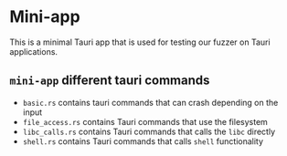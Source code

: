 # Mini-app

This is a minimal Tauri app that is used for testing our fuzzer on Tauri applications.

## `mini-app` different tauri commands

- `basic.rs` contains tauri commands that can crash depending on the input
- `file_access.rs` contains Tauri commands that use the filesystem
- `libc_calls.rs` contains Tauri commands that calls the `libc` directly
- `shell.rs` contains Tauri commands that calls `shell` functionality

